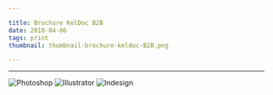 ```yaml
---

title: Brochure KelDoc B2B
date: 2018-04-06
tags: print
thumbnail: thumbnail-brochure-keldoc-B2B.png

---
```



---

![Photoshop](/images/icons/photoshop.svg)
![Illustrator](/images/icons/illustrator.svg)
![Indesign](/images/icons/indesign.svg)
